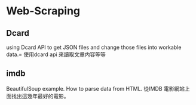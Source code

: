 # Web-Scraping

## Dcard
using Dcard API to get JSON files and change those files into workable data.=
使用dcard api 來讀取文章内容等等

## imdb 
BeautifulSoup example. How to parse data from HTML.
從IMDB 電影網站上面找出這幾年最好的電影。

